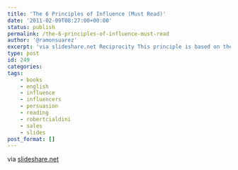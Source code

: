 ```yaml
---
title: 'The 6 Principles of Influence (Must Read)'
date: '2011-02-09T08:27:00+00:00'
status: publish
permalink: /the-6-principles-of-influence-must-read
author: '@ramonsuarez'
excerpt: 'via slideshare.net Reciprocity This principle is based on the fact that people give back what another has given to them. It might seem obvious, and it is indeed one of the main rules of our society. Test for example yourself: smile to the people y...'
type: post
id: 249
categories:
tags:
    - books
    - english
    - influence
    - influencers
    - persuasion
    - reading
    - robertcialdini
    - sales
    - slides
post_format: []
---
```

via [slideshare.net](http://www.slideshare.net/thomasvdc/persuasion-herding-the-digital-sheep)